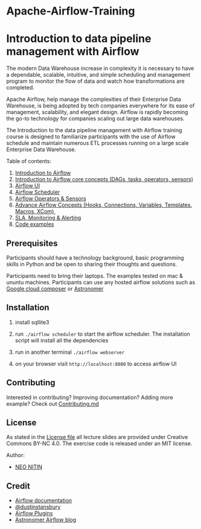 ﻿# Apache-Airflow-Training
 # Introduction to data pipeline management with Airflow

The modern Data Warehouse increase in complexity it is necessary to have a dependable, scalable, intuitive, and simple scheduling and management program to monitor the flow of data and watch how transformations are completed.

Apache Airflow, help manage the complexities of their Enterprise Data Warehouse, is being adopted by tech companies everywhere for its ease of management, scalability, and elegant design. Airflow is rapidly becoming the go-to technology for companies scaling out large data warehouses.

The Introduction to the data pipeline management with Airflow training course is designed to familiarize participants with the use of Airflow schedule and maintain numerous ETL processes running on a large scale Enterprise Data Warehouse. 

Table of contents:

1. [Introduction to Airflow](https://github.com/ananthdurai/airflow-training/tree/master/1_introduction_to_airflow)
2. [Introduction to Airflow core concepts (DAGs, tasks, operators, sensors)](https://github.com/ananthdurai/airflow-training/tree/master/2_airflow_concepts)
3. [Airflow UI](https://github.com/ananthdurai/airflow-training/tree/master/3_airflow_ui)
4. [Airflow Scheduler](https://github.com/ananthdurai/airflow-training/tree/master/4_airflow_scheduler)
5. [Airflow Operators & Sensors](https://github.com/ananthdurai/airflow-training/tree/master/5_airflow_operators)
6. [Advance Airflow Concepts (Hooks, Connections, Variables, Templates, Macros, XCom) ](https://github.com/ananthdurai/airflow-training/tree/master/6_advance_airflow_concepts)
7. [SLA, Monitoring & Alerting](https://github.com/ananthdurai/airflow-training/tree/master/7_airflow_sla_and_alerting)
8. [Code examples](https://github.com/ananthdurai/airflow-training/tree/master/dags)

## Prerequisites

Participants should have a technology background, basic programming skills in Python and be open to sharing their thoughts and questions.

Participants need to bring their laptops. The examples tested on mac & ununtu machines. Participants can use any hosted airflow solutions such as [Google cloud composer](https://cloud.google.com/composer/) or [Astronomer](https://www.astronomer.io/blog/airflow-at-astronomer/)

## Installation

1. install sqllite3

2. run `./airflow scheduler` to start the airflow scheduler. The installation script will install all the dependencies 

3. run in another terminal `./airflow webserver`

4. on your browser visit `http://localhost:8080` to access airflow UI

## Contributing
Interested in contributing? Improving documentation? Adding more example? Check out [Contributing.md](https://github.com/ananthdurai/airflow-training/blob/master/contributing.md)

## License
As stated in the [License file](https://github.com/ananthdurai/airflow-training/blob/master/LICENSE) all lecture slides are provided under Creative Commons BY-NC 4.0. The exercise code is released under an MIT license.

Author:
 - [NEO NITIN](https://github.com/NEONITIN3/Apache-Airflow-Training/tree/main/airflow-training-master)

## Credit
- [Airflow documentation](https://airflow.apache.org/)
- [@dustinstansbury](https://medium.com/@dustinstansbury/understanding-apache-airflows-key-concepts-a96efed52b1a)
- [Airflow Plugins](https://github.com/airflow-plugins)
- [Astronomer Airflow blog](https://www.astronomer.io/blog/topic/airflow/)

